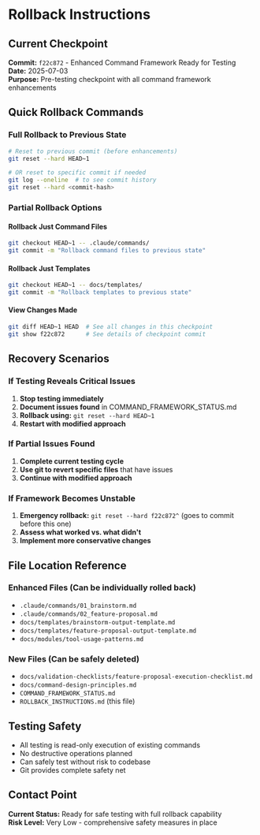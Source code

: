 # Rollback Instructions

## Current Checkpoint
**Commit:** `f22c872` - Enhanced Command Framework Ready for Testing  
**Date:** 2025-07-03  
**Purpose:** Pre-testing checkpoint with all command framework enhancements

## Quick Rollback Commands

### Full Rollback to Previous State
```bash
# Reset to previous commit (before enhancements)
git reset --hard HEAD~1

# OR reset to specific commit if needed
git log --oneline  # to see commit history
git reset --hard <commit-hash>
```

### Partial Rollback Options

#### Rollback Just Command Files
```bash
git checkout HEAD~1 -- .claude/commands/
git commit -m "Rollback command files to previous state"
```

#### Rollback Just Templates
```bash
git checkout HEAD~1 -- docs/templates/
git commit -m "Rollback templates to previous state"
```

#### View Changes Made
```bash
git diff HEAD~1 HEAD  # See all changes in this checkpoint
git show f22c872      # See details of checkpoint commit
```

## Recovery Scenarios

### If Testing Reveals Critical Issues
1. **Stop testing immediately**
2. **Document issues found** in COMMAND_FRAMEWORK_STATUS.md
3. **Rollback using:** `git reset --hard HEAD~1`
4. **Restart with modified approach**

### If Partial Issues Found
1. **Complete current testing cycle**
2. **Use git to revert specific files** that have issues
3. **Continue with modified approach**

### If Framework Becomes Unstable
1. **Emergency rollback:** `git reset --hard f22c872^` (goes to commit before this one)
2. **Assess what worked vs. what didn't**
3. **Implement more conservative changes**

## File Location Reference

### Enhanced Files (Can be individually rolled back)
- `.claude/commands/01_brainstorm.md`
- `.claude/commands/02_feature-proposal.md`  
- `docs/templates/brainstorm-output-template.md`
- `docs/templates/feature-proposal-output-template.md`
- `docs/modules/tool-usage-patterns.md`

### New Files (Can be safely deleted)
- `docs/validation-checklists/feature-proposal-execution-checklist.md`
- `docs/command-design-principles.md`
- `COMMAND_FRAMEWORK_STATUS.md`
- `ROLLBACK_INSTRUCTIONS.md` (this file)

## Testing Safety
- All testing is read-only execution of existing commands
- No destructive operations planned
- Can safely test without risk to codebase
- Git provides complete safety net

## Contact Point
**Current Status:** Ready for safe testing with full rollback capability  
**Risk Level:** Very Low - comprehensive safety measures in place